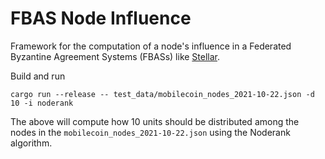 # FBAS Node Influence

Framework for the computation of a node's influence in a Federated Byzantine Agreement Systems (FBASs) like [Stellar](https://www.stellar.org/).

Build and run

```
cargo run --release -- test_data/mobilecoin_nodes_2021-10-22.json -d 10 -i noderank
```

The above will compute how 10 units should be distributed among the nodes in the `mobilecoin_nodes_2021-10-22.json` using the Noderank algorithm.
